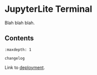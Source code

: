 # JupyterLite Terminal

Blah blah blah.

## Contents

```{toctree}
:maxdepth: 1

changelog
```

Link to <a href="./lite">deployment</a>.
